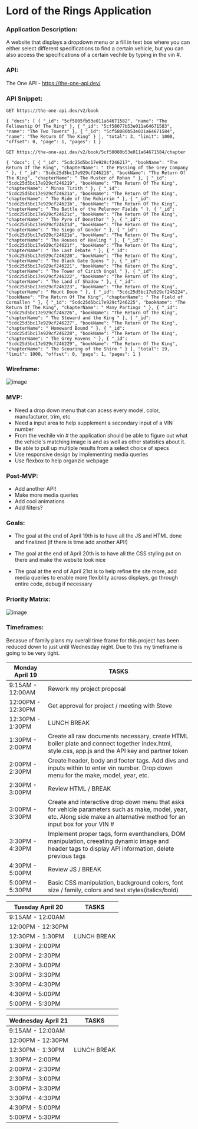 # Lord of the Rings Application

### **Application Description:**

A website that displays a dropdown menu or a fill in text box where you can either select different specifications to find a certain vehicle, but you can also access the specifications of a certain vechile by typing in the vin #.

### **API:**

The One API - https://the-one-api.dev/

### **API Snippet:**

`GET https://the-one-api.dev/v2/book`

``{
    "docs": [
        {
            "_id": "5cf5805fb53e011a64671582",
            "name": "The Fellowship Of The Ring"
        },
        {
            "_id": "5cf58077b53e011a64671583",
            "name": "The Two Towers"
        },
        {
            "_id": "5cf58080b53e011a64671584",
            "name": "The Return Of The King"
        }
    ],
    "total": 3,
    "limit": 1000,
    "offset": 0,
    "page": 1,
    "pages": 1
}``
    
`GET https://the-one-api.dev/v2/book/5cf58080b53e011a64671584/chapter`

``{
    "docs": [
        {
            "_id": "5cdc25d5bc17e929cf246217",
            "bookName": "The Return Of The King",
            "chapterName": " The Passing of the Grey Company "
        },
        {
            "_id": "5cdc25d5bc17e929cf246218",
            "bookName": "The Return Of The King",
            "chapterName": " The Muster of Rohan "
        },
        {
            "_id": "5cdc25d5bc17e929cf246219",
            "bookName": "The Return Of The King",
            "chapterName": " Minas Tirith "
        },
        {
            "_id": "5cdc25d5bc17e929cf24621a",
            "bookName": "The Return Of The King",
            "chapterName": " The Ride of the Rohirrim "
        },
        {
            "_id": "5cdc25d5bc17e929cf24621b",
            "bookName": "The Return Of The King",
            "chapterName": " The Battle of the Pelennor Fields "
        },
        {
            "_id": "5cdc25d5bc17e929cf24621c",
            "bookName": "The Return Of The King",
            "chapterName": " The Pyre of Denethor "
        },
        {
            "_id": "5cdc25d5bc17e929cf24621d",
            "bookName": "The Return Of The King",
            "chapterName": " The Siege of Gondor "
        },
        {
            "_id": "5cdc25d5bc17e929cf24621e",
            "bookName": "The Return Of The King",
            "chapterName": " The Houses of Healing "
        },
        {
            "_id": "5cdc25d5bc17e929cf24621f",
            "bookName": "The Return Of The King",
            "chapterName": " The Last Debate "
        },
        {
            "_id": "5cdc25d5bc17e929cf246220",
            "bookName": "The Return Of The King",
            "chapterName": " The Black Gate Opens "
        },
        {
            "_id": "5cdc25d5bc17e929cf246221",
            "bookName": "The Return Of The King",
            "chapterName": " The Tower of Cirith Ungol "
        },
        {
            "_id": "5cdc25d5bc17e929cf246222",
            "bookName": "The Return Of The King",
            "chapterName": " The Land of Shadow "
        },
        {
            "_id": "5cdc25d5bc17e929cf246223",
            "bookName": "The Return Of The King",
            "chapterName": " Mount Doom "
        },
        {
            "_id": "5cdc25d5bc17e929cf246224",
            "bookName": "The Return Of The King",
            "chapterName": " The Field of Cormallen "
        },
        {
            "_id": "5cdc25d5bc17e929cf246225",
            "bookName": "The Return Of The King",
            "chapterName": " Many Partings "
        },
        {
            "_id": "5cdc25d5bc17e929cf246226",
            "bookName": "The Return Of The King",
            "chapterName": " The Steward and the King "
        },
        {
            "_id": "5cdc25d5bc17e929cf246227",
            "bookName": "The Return Of The King",
            "chapterName": " Homeward Bound "
        },
        {
            "_id": "5cdc25d5bc17e929cf246228",
            "bookName": "The Return Of The King",
            "chapterName": " The Grey Havens "
        },
        {
            "_id": "5cdc25d5bc17e929cf246229",
            "bookName": "The Return Of The King",
            "chapterName": " The Scouring of the Shire "
        }
    ],
    "total": 19,
    "limit": 1000,
    "offset": 0,
    "page": 1,
    "pages": 1
}``


### **Wireframe:**

![image](https://user-images.githubusercontent.com/82814499/115266077-df686000-a105-11eb-9ed3-734cc61843cb.png)

### **MVP:**

- Need a drop down menu that can acess every model, color, manufacturer, trim, etc
- Need a input area to help supplement a secondary input of a VIN number
- From the vechile vin # the application should be able to figure out what the vehicle's matching image is and as well as other statistics about it.
- Be able to pull up multiple results from a select choice of specs
- Use responsive design by implementing media queries
- Use flexbox to help organzie webpage

### **Post-MVP:**

- Add another API!
- Make more media queries
- Add cool animations
- Add filters?

### **Goals:**

- The goal at the end of April 19th is to have all the JS and HTML done and finalized (if there is time add another API!)

- The goal at the end of April 20th is to have all the CSS styling put on there and make the website look nice

- The goal at the end of April 21st is to help refine the site more, add media queries to enable more flexiblity across displays, go through entire code, debug if necessary

### **Priority Matrix:**

![image](https://user-images.githubusercontent.com/82814499/115259627-0d4aa600-a100-11eb-956d-08c0cda78fc9.png)

### **Timeframes:**

Becasue of family plans my overall time frame for this project has been reduced down to just until Wednesday night. Due to this my timeframe is going to be very tight.


|  **Monday April 19**  |  **TASKS**  |
| ---                 | ---       |
| 9:15AM - 12:00AM      |     Rework my project proposal    |    
| 12:00PM - 12:30PM     |     Get approval for project / meeting with Steve    |
| 12:30PM - 1:30PM      |     LUNCH BREAK    |    
| 1:30PM - 2:00PM       |     Create all raw documents necessary, create HTML boiler plate and connect together index.html, style.css, app.js and the API key and partner token    |
| 2:00PM - 2:30PM       |     Create header, body and footer tags. Add divs and inputs within to enter vin number. Drop down menu for the make, model, year, etc.    |    
| 2:30PM - 3:00PM       |     Review HTML / BREAK    |
| 3:00PM - 3:30PM       |     Create and interactive drop down menu that asks for vehicle parameters such as make, model, year, etc. Along side make an alternative method for an input box for your VIN #    |    
| 3:30PM - 4:30PM       |     Implement proper tags, form eventhandlers, DOM manipulation, creeating dynamic image and header tags to display API information, delete previous tags    |
| 4:30PM - 5:00PM       |     Review JS / BREAK    |    
| 5:00PM - 5:30PM       |     Basic CSS manipulation, background colors, font size / family, colors and text styles(italics/bold)    |

|  **Tuesday April 20**  |  **TASKS**  |
| ---                 | ---       |
| 9:15AM - 12:00AM      |         |    
| 12:00PM - 12:30PM     |         |
| 12:30PM - 1:30PM      |     LUNCH BREAK    |    
| 1:30PM - 2:00PM       |         |
| 2:00PM - 2:30PM       |         |    
| 2:30PM - 3:00PM       |         |
| 3:00PM - 3:30PM       |         |    
| 3:30PM - 4:30PM       |         |
| 4:30PM - 5:00PM       |         |    
| 5:00PM - 5:30PM       |         |

|  **Wednesday April 21**  |  **TASKS**  |
| ---                 | ---       |
| 9:15AM - 12:00AM      |         |    
| 12:00PM - 12:30PM     |         |
| 12:30PM - 1:30PM      |     LUNCH BREAK    |    
| 1:30PM - 2:00PM       |         |
| 2:00PM - 2:30PM       |         |    
| 2:30PM - 3:00PM       |         |
| 3:00PM - 3:30PM       |         |    
| 3:30PM - 4:30PM       |         |
| 4:30PM - 5:00PM       |         |    
| 5:00PM - 5:30PM       |         |

